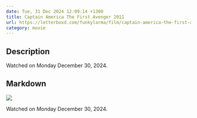 ```yaml
---
date: Tue, 31 Dec 2024 12:09:14 +1300
title: Captain America The First Avenger 2011
url: https://letterboxd.com/funkylarma/film/captain-america-the-first-avenger/
category: movie
---
```

## Description
 Watched on Monday December 30, 2024. 

## Markdown
![](https://a.ltrbxd.com/resized/film-poster/5/0/8/0/9/50809-captain-america-the-first-avenger-0-600-0-900-crop.jpg?v=5a0d520040)

Watched on Monday December 30, 2024.
